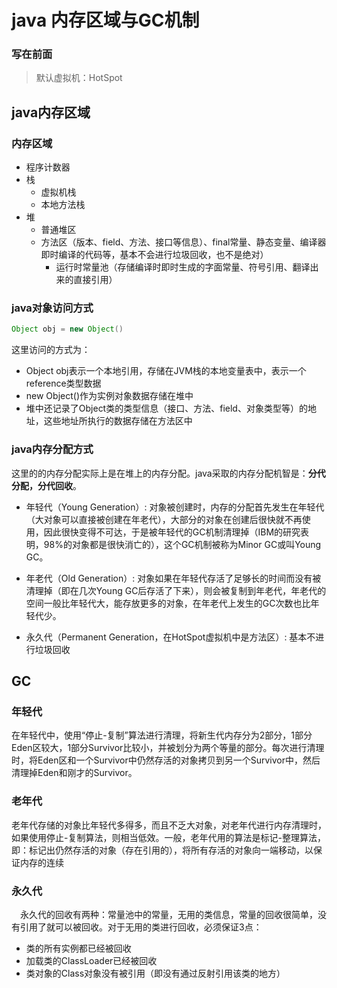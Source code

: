 # java 内存区域与GC机制

### 写在前面
> 默认虚拟机：HotSpot

## java内存区域
### 内存区域
- 程序计数器
- 栈
    - 虚拟机栈
    - 本地方法栈
- 堆
    - 普通堆区
    - 方法区（版本、field、方法、接口等信息）、final常量、静态变量、编译器即时编译的代码等，基本不会进行垃圾回收，也不是绝对）
        - 运行时常量池（存储编译时即时生成的字面常量、符号引用、翻译出来的直接引用）

    
### java对象访问方式

``` java
Object obj = new Object()
```
这里访问的方式为：
- Object obj表示一个本地引用，存储在JVM栈的本地变量表中，表示一个reference类型数据
- new Object()作为实例对象数据存储在堆中
- 堆中还记录了Object类的类型信息（接口、方法、field、对象类型等）的地址，这些地址所执行的数据存储在方法区中

### java内存分配方式
这里的的内存分配实际上是在堆上的内存分配。java采取的内存分配机智是：**分代分配，分代回收**。

- 年轻代（Young Generation）:
对象被创建时，内存的分配首先发生在年轻代（大对象可以直接被创建在年老代），大部分的对象在创建后很快就不再使用，因此很快变得不可达，于是被年轻代的GC机制清理掉（IBM的研究表明，98%的对象都是很快消亡的），这个GC机制被称为Minor GC或叫Young GC。

- 年老代（Old Generation）:
对象如果在年轻代存活了足够长的时间而没有被清理掉（即在几次Young GC后存活了下来），则会被复制到年老代，年老代的空间一般比年轻代大，能存放更多的对象，在年老代上发生的GC次数也比年轻代少。

- 永久代（Permanent Generation，在HotSpot虚拟机中是方法区）:
基本不进行垃圾回收

## GC
### 年轻代
在年轻代中，使用“停止-复制”算法进行清理，将新生代内存分为2部分，1部分 Eden区较大，1部分Survivor比较小，并被划分为两个等量的部分。每次进行清理时，将Eden区和一个Survivor中仍然存活的对象拷贝到另一个Survivor中，然后清理掉Eden和刚才的Survivor。
### 老年代
老年代存储的对象比年轻代多得多，而且不乏大对象，对老年代进行内存清理时，如果使用停止-复制算法，则相当低效。一般，老年代用的算法是标记-整理算法，即：标记出仍然存活的对象（存在引用的），将所有存活的对象向一端移动，以保证内存的连续
### 永久代
　永久代的回收有两种：常量池中的常量，无用的类信息，常量的回收很简单，没有引用了就可以被回收。对于无用的类进行回收，必须保证3点：
- 类的所有实例都已经被回收
- 加载类的ClassLoader已经被回收
- 类对象的Class对象没有被引用（即没有通过反射引用该类的地方）